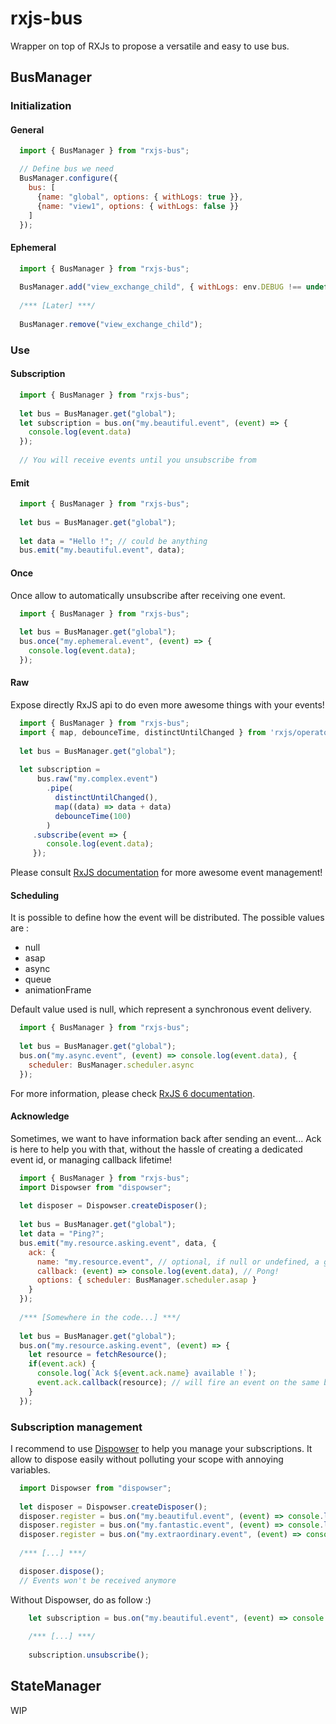 # rxjs-bus

Wrapper on top of RXJs to propose a versatile and easy to use bus.

## BusManager
### Initialization
#### General
```javascript
  import { BusManager } from "rxjs-bus";

  // Define bus we need
  BusManager.configure({
    bus: [
      {name: "global", options: { withLogs: true }},
      {name: "view1", options: { withLogs: false }}
    ]
  });
```

#### Ephemeral
```javascript
  import { BusManager } from "rxjs-bus";
  
  BusManager.add("view_exchange_child", { withLogs: env.DEBUG !== undefined })
  
  /*** [Later] ***/
  
  BusManager.remove("view_exchange_child");
```

### Use
#### Subscription
```javascript
  import { BusManager } from "rxjs-bus";
  
  let bus = BusManager.get("global");
  let subscription = bus.on("my.beautiful.event", (event) => {
    console.log(event.data)
  });
  
  // You will receive events until you unsubscribe from 
```

#### Emit
```javascript
  import { BusManager } from "rxjs-bus";
  
  let bus = BusManager.get("global");
  
  let data = "Hello !"; // could be anything
  bus.emit("my.beautiful.event", data);
```

#### Once
Once allow to automatically unsubscribe after receiving one event.

```javascript
  import { BusManager } from "rxjs-bus";
  
  let bus = BusManager.get("global");
  bus.once("my.ephemeral.event", (event) => {
    console.log(event.data);
  });
```

#### Raw
Expose directly RxJS api to do even more awesome things with your events!
```javascript
  import { BusManager } from "rxjs-bus";
  import { map, debounceTime, distinctUntilChanged } from 'rxjs/operators';
  
  let bus = BusManager.get("global");
  
  let subscription =
      bus.raw("my.complex.event")
        .pipe(
          distinctUntilChanged(),
          map((data) => data + data)
          debounceTime(100)
        )
     .subscribe(event => {
        console.log(event.data);
     });
```

Please consult [RxJS documentation](https://www.learnrxjs.io/operators/) for more awesome event management!

#### Scheduling
It is possible to define how the event will be distributed.
The possible values are :
* null
* asap
* async
* queue
* animationFrame

Default value used is null, which represent a synchronous event delivery.

```javascript 
  import { BusManager } from "rxjs-bus";
  
  let bus = BusManager.get("global");
  bus.on("my.async.event", (event) => console.log(event.data), {
    scheduler: BusManager.scheduler.async
  });
```

For more information, please check [RxJS 6 documentation](https://github.com/ReactiveX/rxjs/blob/master/doc/scheduler.md#scheduler-types).

#### Acknowledge
Sometimes, we want to have information back after sending an event... Ack is here to help you with that, without the hassle of creating a dedicated event id, or managing callback lifetime!

```javascript
  import { BusManager } from "rxjs-bus";
  import Dispowser from "dispowser";
  
  let disposer = Dispowser.createDisposer();
  
  let bus = BusManager.get("global");
  let data = "Ping?";
  bus.emit("my.resource.asking.event", data, {
    ack: {
      name: "my.resource.event", // optional, if null or undefined, a guid will be generated
      callback: (event) => console.log(event.data), // Pong! 
      options: { scheduler: BusManager.scheduler.asap }
    }
  });
  
  /*** [Somewhere in the code...] ***/
  
  let bus = BusManager.get("global");
  bus.on("my.resource.asking.event", (event) => {
    let resource = fetchResource();
    if(event.ack) {
      console.log(`Ack ${event.ack.name} available !`);
      event.ack.callback(resource); // will fire an event on the same bus, callback will not work after firing the first event
    }
  });
```

### Subscription management
I recommend to use [Dispowser](https://www.npmjs.com/package/dispowser) to help you manage your subscriptions. It allow to dispose easily without polluting your scope with annoying variables.

```javascript
  import Dispowser from "dispowser";
  
  let disposer = Dispowser.createDisposer();
  disposer.register = bus.on("my.beautiful.event", (event) => console.log(event.data));
  disposer.register = bus.on("my.fantastic.event", (event) => console.log(event.data));
  disposer.register = bus.on("my.extraordinary.event", (event) => console.log(event.data));
  
  /*** [...] ***/

  disposer.dispose();
  // Events won't be received anymore
```

Without Dispowser, do as follow :) 
```javascript
    let subscription = bus.on("my.beautiful.event", (event) => console.log(event.data));
    
    /*** [...] ***/
      
    subscription.unsubscribe();
```

## StateManager
WIP

